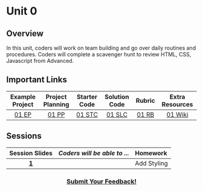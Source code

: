 # Unit 0

## Overview
In this unit, coders will work on team building and go over daily routines and procedures. Coders will complete a scavenger hunt to review HTML, CSS, Javascript from Advanced.

## Important Links

| Example Project | Project Planning |  Starter Code | Solution Code  | Rubric | Extra Resources |
|:-------:|:-------:|:-------:|:-------:|:-------:|:-------:|
|[01 EP]()|[01 PP]() |[01 STC]() |[01 SLC]() | [01 RB]() | [01 Wiki]()|

## Sessions 
|Session Slides|*Coders will be able to ...*|Homework|
|:-------:|-------|:-------|
|[**1**]()| |Add Styling|

<h3 align="center"><a href="https://docs.google.com/forms/d/e/1FAIpQLSfz_Bouj3es20oVY-eS6ivdOSWcuideOEChKt5E2XVEFfdiIg/viewform">Submit Your Feedback!</a></h3>
